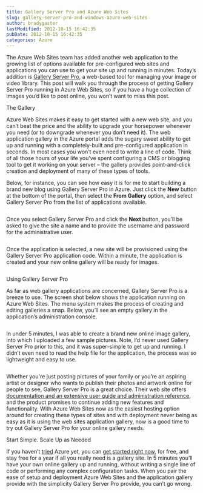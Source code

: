 ```yaml
---
title: Gallery Server Pro and Azure Web Sites
slug: gallery-server-pro-and-windows-azure-web-sites
author: bradygaster
lastModified: 2012-10-15 16:42:35
pubDate: 2012-10-15 16:42:35
categories: Azure
---
```


<p>The Azure Web Sites team has added another web application to the growing list of options available for pre-configured web sites and applications you can use to get your site up and running in minutes. Today&#x2019;s addition is
  <a href="http://www.galleryserverpro.com/">Gallery Server Pro</a>, a web-based tool for managing your image or video library. This post will walk you through the process of getting Gallery Server Pro running in Azure Web Sites, so if you have a huge collection of images you&#x2019;d like to post online,
  you won&#x2019;t want to miss this post.</p>
The Gallery
<p>Azure Web Sites makes it easy to get started with a new web site, and you can&#x2019;t beat the price and the ability to upgrade your horsepower whenever you need (or to downgrade whenever you don&#x2019;t need it). The web application gallery in the Azure portal adds
  the sugary sweet ability to get up and running with a completely-built and pre-configured application in seconds. In most cases you won&#x2019;t even need to write a line of code. Think of all those hours of your life you&#x2019;ve spent configuring a CMS or blogging
  tool to get it working on your server &#x2013; the gallery provides point-and-click creation and deployment of many of these types of tools.</p>
<p>Below, for instance, you can see how easy it is for me to start building a brand new blog using Gallery Server Pro in Azure. Just click the <strong>New</strong>  button at the bottom of the portal, then select the <strong>From Gallery</strong>  option,
  and select Gallery Server Pro from the list of applications available.</p>
<p>
  <img src="/posts/gallery-server-pro-and-windows-azure-web-sites/media/galsrvpro-1.png" alt="">
</p>
<p>Once you select Gallery Server Pro and click the <strong>Next </strong> button, you&#x2019;ll be asked to give the site a name and to provide the username and password for the administrative user.</p>
<p>
  <img src="/posts/gallery-server-pro-and-windows-azure-web-sites/media/galsrvpro-2.png" alt="">
</p>
<p>Once the application is selected, a new site will be provisioned using the Gallery Server Pro application code. Within a minute, the application is created and your new online gallery will be ready for images.</p>
<p>
  <img src="/posts/gallery-server-pro-and-windows-azure-web-sites/media/galsrvpro-3.png" alt="">
</p>
Using Gallery Server Pro
<p>As far as web gallery applications are concerned, Gallery Server Pro is a breeze to use. The screen shot below shows the application running on Azure Web Sites. The menu system makes the process of creating and editing galleries a snap. Below, you&#x2019;ll
  see an empty gallery in the application&#x2019;s administration console.</p>
<p>
  <img src="/posts/gallery-server-pro-and-windows-azure-web-sites/media/galsrvpro-5.png" alt="">
</p>
<p>In under 5 minutes, I was able to create a brand new online image gallery, into which I uploaded a few sample pictures. Note, I&#x2019;d never used Gallery Server Pro prior to this, and it was super-simple to get up and running. I didn&#x2019;t even need to read the
  help file for the application, the process was so lightweight and easy to use.</p>
<p>
  <img src="/posts/gallery-server-pro-and-windows-azure-web-sites/media/galsrvpro-6.png" alt="">
</p>
<p>Whether you&apos;re just posting pictures of your family or you&#x2019;re an aspiring artist or designer who wants to publish their photos and artwork online for people to see, Gallery Server Pro is a great choice. Their web site offers
  <a href="http://www.galleryserverpro.com/support.aspx">documentation and an extensive user guide and administration reference</a>, and the product promises to continue adding new features and functionality. With Azure Web Sites now as the easiest hosting option around for creating these types of sites and
  with deployment never being as easy as it is using the web sites application gallery, now is a good time to try out Gallery Server Pro for your online gallery needs.</p>
Start Simple. Scale Up as Needed
<p>If you haven&#x2019;t
  <a href="http://bit.ly/windowsazuretrial">tried</a>  Azure yet, you can
  <a href="http://bit.ly/windowsazuretrial">get started right now</a>, for free, and stay free for a year if all you really need is a gallery site. In 5 minutes you&#x2019;ll have your own online gallery up and running, without writing a single line of code or performing any complex configuration tasks.
  When you pair the ease of setup and deployment Azure Web Sites and the application gallery provide with the simplicity Gallery Server Pro provide, you can&#x2019;t go wrong.</p>
